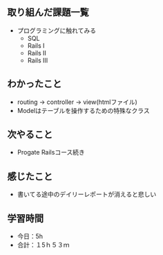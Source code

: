 ## 取り組んだ課題一覧
- プログラミングに触れてみる
  - SQL
  - Rails Ⅰ
  - Rails Ⅱ
  - Rails Ⅲ
## わかったこと
- routing → controller → view(htmlファイル)
- Modelはテーブルを操作するための特殊なクラス
## 次やること
- Progate Railsコース続き
## 感じたこと
- 書いてる途中のデイリーレポートが消えると悲しい
## 学習時間
- 今日：5h
- 合計：１5ｈ５３ｍ
